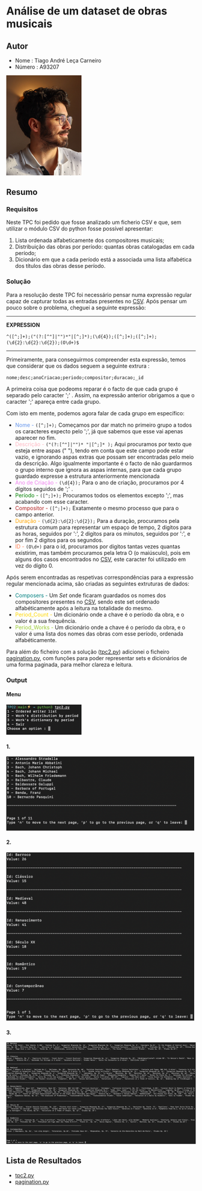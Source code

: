 # Análise de um dataset de obras musicais 

## Autor
- Nome : Tiago André Leça Carneiro
- Número : A93207

<img src = "../media/722ff411-84c8-44a3-b34d-b639022e9b0e.jpg" alt = "eu" style="text-align = center;" width = "200">

## Resumo
### Requisitos

Neste TPC foi pedido que fosse analizado um ficherio CSV e que, sem utilizar o módulo CSV do python fosse possível apresentar:

1. Lista ordenada alfabeticamente dos compositores musicais;
2. Distribuição das obras por período: quantas obras catalogadas em cada período;
3. Dicionário em que a cada período está a associada uma lista alfabética dos títulos das obras
desse período.

### Solução

Para a resolução deste TPC foi necessário pensar numa expressão regular capaz de capturar todas as entradas presentes no [CSV](obras.csv). Após pensar um pouco sobre o problema, cheguei a seguinte expressão:

---
**EXPRESSION**

<!---
^<span id="name" style="color:cornflowerblue">([^;]+);</span><span id="description" style="color:lightpink">("(?:[^"]|"")* "|[^;]* );</span><span id="creationyear" style="color:violet">(\d{4});</span><span id="period" style="color:green">([^;]+);</span><span id="composer" style="color:firebrick">([^;]+);</span><span id="duration" style="color:orange">(\d{2}:\d{2}:\d{2});</span><span id="id" style="color:coral">(O\d+)</span>$
-->

```
^([^;]+);("(?:[^"]|"")*"|[^;]*);(\d{4});([^;]+);([^;]+);(\d{2}:\d{2}:\d{2});(O\d+)$
```

---

Primeiramente, para conseguirmos compreender esta expressão, temos que considerar que os dados seguem a seguinte extrura :
```
nome;desc;anoCriacao;periodo;compositor;duracao;_id
```
A primeira coisa que podeoms reparar é o facto de que cada grupo é separado pelo caracter ';' . Assim, na expressão anterior  obrigamos a que o caracter ';' apareça entre cada grupo.

Com isto em mente, podemos agora falar de cada grupo em específico:

- <span id="name" style="color:cornflowerblue">Nome - </span> ```([^;]+);``` Começamos por dar match no primeiro grupo a todos os caracteres expecto pelo ';', já que sabemos que esse vai apenas aparecer no fim.
- <span id="description" style="color:lightpink">Descrição - </span> ```("(?:[^"]|"")* "|[^;]* );``` Aqui procuramos por texto que esteja entre aspas (" "), tendo em conta que este campo pode estar vazio, e ignorando aspas extras que possam ser encontradas pelo meio da descrição. Algo igualmente importante é o facto de não guardarmos o grupo interno que ignora as aspas internas, para que cada grupo guardado expresse a estrutura anteriormente mencionada
- <span id="creationyear" style="color:violet">Ano de Criação - </span>```(\d{4});``` Para o ano de criação, procuramos por 4 dígitos seguidos de ';' .
- <span id="period" style="color:green">Período - </span>```([^;]+);``` Procuramos todos os elementos excepto ';', mas acabando com esse caracter.
- <span id="composer" style="color:firebrick">Compositor - </span>```([^;]+);``` Exatamente o mesmo processo que para o campo anterior.
- <span id="duration" style="color:orange">Duração - </span> ```(\d{2}:\d{2}:\d{2});``` Para a duração, procuramos pela estrutura comum para representar um espaço de tempo, 2 digitos para as horas, seguidos por ':', 2 digitos para os minutos, seguidos por ':', e por fim 2 digitos para os segundos.
- <span id="id" style="color:coral">ID - </span>```(O\d+)``` para o id, procuramos por digitos tantas vezes quantas existirim, mas também procuramos pela letra O (o maiúsculo), pois em alguns dos casos encontrados no [CSV](obras.csv), este caracter foi utilizado em vez do dígito 0.

Após serem encontradas as respetivas correspondências para a expressão regular mencionada acima, são criadas as seguintes extruturas de dados:

- <span style="color:teal">Composers - </span>Um *Set* onde ficaram guardados os nomes dos compositores presentes no [CSV](obras.csv), sendo este set ordenado alfabéticamente após a leitura na totalidade do mesmo.
- <span style="color:gold">Period_Count - </span> Um dicionário onde a chave é o período da obra, e o valor é a sua frequência.
- <span style="color:yellowgreen">Period_Works - </span> Um dicionário onde a chave é o período da obra, e o valor é uma lista dos nomes das obras com esse período, ordenada alfabéticamente.

Para além do ficheiro com a solução ([tpc2.py](tpc2.py)) adicionei o ficheiro [pagination.py](pagination.py), com funções para poder representar sets e dicionários de uma forma paginada, para melhor clareza e leitura.

### Output
#### Menu
<img src = "image-1.png" alt = "eu" style="text-align = center;" width = "200">

#### 1.

<img src = "image.png" alt = "eu" style="text-align = center;" width = "500">

#### 2.

<img src = "image-2.png" alt = "eu" style="text-align = center;" width = "500">

#### 3.
![alt text](image-3.png)
## Lista de Resultados

- [tpc2.py](tpc2.py)
- [pagination.py](pagination.py)
